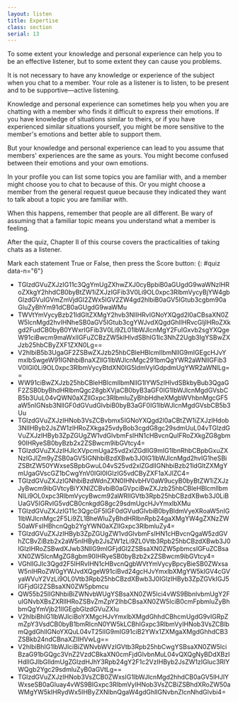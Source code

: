 ```yaml
---
layout: listen
title: Expertise
class: section
serial: 13
---
```

To some extent your knowledge and personal experience can help you to be an effective listener, but to some extent they can cause you problems.

It is not necessary to have any knowledge or experience of the subject when you chat to a member. Your role as a listener is to listen, to be present and to be supportive—active listening.

Knowledge and personal experience can sometimes help you when you are chatting with a member who finds it difficult to express their emotions. If you have knowledge of situations similar to theirs, or if you have experienced similar situations yourself, you might be more sensitive to the member's emotions and better able to support them.

But your knowledge and personal experience can lead to you assume that members' experiences are the same as yours. You might become confused between their emotions and your own emotions.

In your profile you can list some topics you are familiar with, and a member might choose you to chat to because of this. Or you might choose a member from the general request queue because they indicated they want to talk about a topic you are familiar with.

When this happens, remember that people are all different. Be wary of assuming that a familiar topic means you understand what a member is feeling.

After the quiz, Chapter II of this course covers the practicalities of taking chats as a listener.

Mark each statement True or False, then press the Score button:
{: #quiz data-n="6"}

- TGlzdGVuZXJzIG11c3QgYmUgZXhwZXJ0cyBpbiB0aGUgdG9waWNzIHRoZXkgY2hhdCB0byBtZW1iZXJzIGFib3V0Li9OL0xpc3RlbmVycyBjYW4gbGlzdGVuIGVmZmVjdGl2ZWx5IGV2ZW4gd2hlbiB0aGV5IGtub3cgbm90aGluZyBhYm91dCB0aGUgdG9waWMu
- TWVtYmVycyBzb21ldGltZXMgY2hvb3NlIHRvIGNoYXQgd2l0aCBsaXN0ZW5lcnMgd2hvIHNheSB0aGV5IGtub3cgYWJvdXQgdGhlIHRvcGljIHRoZXkgd2FudCB0byB0YWxrIGFib3V0Li9ZL01lbWJlcnMgY2FuIGxvb2sgYXQgeW91ciBwcm9maWxlIGFuZCBzZW5kIHlvdSBhIG1lc3NhZ2Ugb3IgYSBwZXJzb25hbCByZXF1ZXN0Lg==
- V2hlbiB5b3UgaGF2ZSBwZXJzb25hbCBleHBlcmllbmNlIG9mIGEgcHJvYmxlbSwgeW91IGNhbiBnaXZlIG1lbWJlcnMgc291bmQgYWR2aWNlIGFib3V0IGl0Li9OL0xpc3RlbmVycyBtdXN0IG5ldmVyIGdpdmUgYWR2aWNlLg==
- WW91ciBwZXJzb25hbCBleHBlcmllbmNlIG1lYW5zIHlvdSBkbyBub3QgaGF2ZSB0byBhdHRlbmQgc28gbXVjaCB0byB3aGF0IG1lbWJlcnMgdGVsbCB5b3UuL04vQWN0aXZlIGxpc3RlbmluZyBhbHdheXMgbWVhbnMgcGF5aW5nIGNsb3NlIGF0dGVudGlvbiB0byB3aGF0IG1lbWJlcnMgdGVsbCB5b3Uu
- TGlzdGVuZXJzIHNob3VsZCBvbmx5IGNoYXQgd2l0aCBtZW1iZXJzIHdob3NlIHByb2JsZW1zIHRoZXkga25vdyBob3cgdG8gc29sdmUuL04vTGlzdGVuZXJzIHByb3ZpZGUgZW1vdGlvbmFsIHN1cHBvcnQuIFRoZXkgZG8gbm90IHRyeSB0byBzb2x2ZSBwcm9ibGVtcy4=
- TGlzdGVuZXJzIHJlcXVpcmUga25vd2xlZGdlIG9mIG1lbnRhbCBpbGxuZXNzIGJlZm9yZSB0aGV5IGNhbiBzdXBwb3J0IG1lbWJlcnMgd2hvIG1heSBiZSBtZW50YWxseSBpbGwuL04vS25vd2xlZGdlIGNhbiBzb21ldGltZXMgYmUgaGVscGZ1bCwgYnV0IGl0IGlzIG5vdCByZXF1aXJlZC4=
- TGlzdGVuZXJzIGNhbiBzdWdnZXN0IHNvbHV0aW9ucyB0byBtZW1iZXJzJyBwcm9ibGVtcyBiYXNlZCBvbiB0aGVpciBwZXJzb25hbCBleHBlcmllbmNlLi9OL0xpc3RlbmVycyBwcm92aWRlIGVtb3Rpb25hbCBzdXBwb3J0LiBUaGV5IGRvIG5vdCB0cnkgdG8gc29sdmUgcHJvYmxlbXMu
- TGlzdGVuZXJzIG11c3QgcGF5IGF0dGVudGlvbiB0byBldmVyeXRoaW5nIG1lbWJlcnMgc2F5Li9ZL1BheWluZyBhdHRlbnRpb24gaXMgYW4gZXNzZW50aWFsIHBhcnQgb2YgYWN0aXZlIGxpc3RlbmluZy4=
- TGlzdGVuZXJzIHByb3ZpZGUgZW1vdGlvbmFsIHN1cHBvcnQgaW5zdGVhZCBvZiBzb2x2aW5nIHByb2JsZW1zLi9ZL0Vtb3Rpb25hbCBzdXBwb3J0IGlzIHRoZSBwdXJwb3NlIG9mIGFjdGl2ZSBsaXN0ZW5pbmcsIGFuZCBsaXN0ZW5lcnMgZG8gbm90IHRyeSB0byBzb2x2ZSBwcm9ibGVtcy4=
- VGhlIGJlc3Qgd2F5IHRvIHN1cHBvcnQgbWVtYmVycyBpcyBieSB0ZWxsaW5nIHRoZW0gYWJvdXQgeW91ciBvd24gcHJvYmxlbXMgYW5kIGV4cGVyaWVuY2VzLi9OL0Vtb3Rpb25hbCBzdXBwb3J0IGlzIHByb3ZpZGVkIGJ5IGFjdGl2ZSBsaXN0ZW5pbmcu
- QW55b25lIGNhbiBiZWNvbWUgYSBsaXN0ZW5lci4vWS9BbnlvbmUgY2FuIGNvbXBsZXRlIHRoZSBvZmZpY2lhbCBsaXN0ZW5lciB0cmFpbmluZyBhbmQgYmVjb21lIGEgbGlzdGVuZXIu
- V2hlbiBhIG1lbWJlciBoYXMgcHJvYmxlbXMgdGhhdCBhcmUgdG9vIGRpZmZpY3VsdCB0byB1bmRlcnN0YW5kLCBhIGxpc3RlbmVyIHNob3VsZCBlbmQgdGhlIGNoYXQuL04vT25lIG9mIG91ciB2YWx1ZXMgaXMgdGhhdCB3ZSBkb24ndCBnaXZlIHVwLg==
- V2hlbiBhIG1lbWJlciBiZWNvbWVzIGVtb3Rpb25hbCwgYSBsaXN0ZW5lciBzaG91bGQgc3VnZ2VzdCBkaXN0cmFjdGlvbnMuL04vQXQgNyBDdXBzIHdlIGJlbGlldmUgZGlzdHJhY3Rpb24gY2F1c2VzIHByb2JsZW1zIGluc3RlYWQgb2Ygc29sdmluZyB0aGVtLg==
- TGlzdGVuZXJzIHNob3VsZCB0ZWxsIG1lbWJlcnMgd2hhdCB0aGV5IHJlYWxseSB0aGluay4vWS9BIGxpc3RlbmVyIHNob3VsZCBiZSBhdXRoZW50aWMgYW5kIHRydWx5IHByZXNlbnQgaW4gdGhlIGNvbnZlcnNhdGlvbi4=
